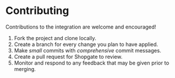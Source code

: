 # Contributing

Contributions to the integration are welcome and encouraged!

1. Fork the project and clone locally.
2. Create a branch for every change you plan to have applied.
3. Make *small* commits with *comprehensive* commit messages.
4. Create a pull request for Shopgate to review.
5. Monitor and respond to any feedback that may be given prior to merging.
